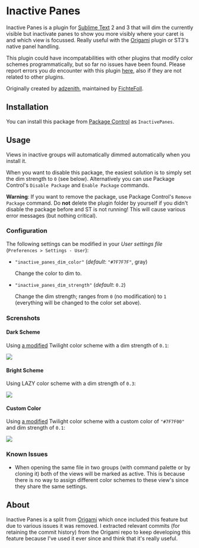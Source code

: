 # Inactive Panes

Inactive Panes is a plugin for [Sublime Text][st] 2 and 3 that will dim the
currently visible but inactivate panes to show you more visibly where your
caret is and which view is focussed. Really useful with the [Origami][origami]
plugin or ST3's native panel handling.

This plugin could have incompatabilities with other plugins that modify color
schemes programmatically, but so far no issues have been found. Please report
errors you *do* encounter with this plugin [here][issues], also if they are not
related to other plugins.

Originally created by [adzenith][adzenith], maintained by
[FichteFoll][FichteFoll].


## Installation

You can install this package from [Package Control][pck-ctrl] as
`InactivePanes`.


## Usage

Views in inactive groups will automatically dimmed automatically when you
install it.

When you want to disable this package, the easiest solution is to simply set
the dim strength to `0` (see below). Alternatively you can use Package
Control's `Disable Package` and `Enable Package` commands.

**Warning**: If you want to remove the package, use Package Control's `Remove
Package` command. Do **not** delete the plugin folder by yourself if you didn't
disable the package before and ST is not running! This will cause various error
messages (but nothing critical).

### Configuration

The following settings can be modified in your *User settings file*
(`Preferences > Settings - User`):

*   `"inactive_panes_dim_color"` (*default*: `"#7F7F7F"`, gray)

    Change the color to dim to.

*   `"inactive_panes_dim_strength"` (*default*: `0.2`)

    Change the dim strength; ranges from `0` (no modification) to `1`
    (everything will be changed to the color set above).

### Screnshots

#### Dark Scheme

Using [a modified][tw-fichte] Twilight color scheme with a dim strength of
`0.1`:

[![][scr-dark-thumb]][scr-dark]

#### Bright Scheme

Using LAZY color scheme with a dim strength of `0.3`:

[![][scr-bright-thumb]][scr-bright]

#### Custom Color

Using [a modified][tw-fichte] Twilight color scheme with a custom color of
`"#7F7F00"` and dim strength of `0.1`:

[![][scr-dark_colored-thumb]][scr-dark_colored]


### Known Issues

- When opening the same file in two groups (with command palette or by cloning
  it) both of the views will be marked as active. This is because there is no
  way to assign different color schemes to these view's since they share the
  same settings.


## About

Inactive Panes is a split from [Origami][origami] which once included this
feature but due to various issues it was removed. I extracted relevant commits
(for retaining the commit history) from the Origami repo to keep developing
this feature because I've used it ever since and think that it's really useful.


[st]: https://www.sublimetext.com/
[origami]: https://github.com/SublimeText/Origami
[issues]: https://github.com/SublimeText/InactivePanes/issues
[livecss]: https://github.com/a-sk/livecss

[adzenith]: https://github.com/adzenith
[FichteFoll]: https://github.com/FichteFoll

[tw-fichte]: https://gist.github.com/FichteFoll/5522507 "Gist: Twilight-Fichte.tmTheme"
[scr-dark]: http://i.imgur.com/4uKGLf3.png "Twilight color scheme; 0.1"
[scr-dark-thumb]: http://i.imgur.com/4uKGLf3l.png
[scr-bright]: http://i.imgur.com/CCcl1v3.png "LAZY color scheme; 0.3"
[scr-bright-thumb]: http://i.imgur.com/CCcl1v3l.png
[scr-dark_colored]: http://i.imgur.com/m5rc8j9.png "Twilight color scheme; 0.08; #7F7F00"
[scr-dark_colored-thumb]: http://i.imgur.com/m5rc8j9l.png

[pck-ctrl]: http://wbond.net/sublime_packages/package_control "Sublime Package Control by wbond"
[data-dir]: http://docs.sublimetext.info/en/latest/basic_concepts.html#the-data-directory
[packages-dir]: http://docs.sublimetext.info/en/latest/basic_concepts.html#the-packages-directory
[tags]: https://github.com/SublimeText/InactivePanes/tags "Tags - SublimeText/InactivePanes"

